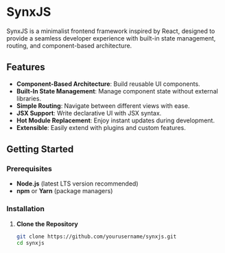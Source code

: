 # SynxJS

SynxJS is a minimalist frontend framework inspired by React, designed to provide a seamless developer experience with built-in state management, routing, and component-based architecture.

## Features

- **Component-Based Architecture**: Build reusable UI components.
- **Built-In State Management**: Manage component state without external libraries.
- **Simple Routing**: Navigate between different views with ease.
- **JSX Support**: Write declarative UI with JSX syntax.
- **Hot Module Replacement**: Enjoy instant updates during development.
- **Extensible**: Easily extend with plugins and custom features.

## Getting Started

### Prerequisites

- **Node.js** (latest LTS version recommended)
- **npm** or **Yarn** (package managers)

### Installation

1. **Clone the Repository**

   ```bash
   git clone https://github.com/yourusername/synxjs.git
   cd synxjs
